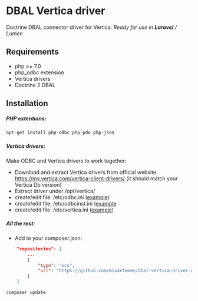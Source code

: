 DBAL Vertica driver
===================

Doctrine DBAL connector driver for Vertica.
*Ready for use in **Laravel** / Lumen*

Requirements
------------
* php >= 7.0
* php_odbc extension
* Vertica drivers
* Doctrine 2 DBAL

Installation
------------

##### PHP extentions:
```bash
apt-get install php-odbc php-pdo php-json
```

##### Vertica drivers:
Make ODBC and Vertica drivers to work together:
* Download and extract Vertica drivers from official website https://my.vertica.com/vertica-client-drivers/ (it should match your Vertica Db version)
* Extract driver under /opt/vertica/
* create/edit file: /etc/odbc.ini ([example](https://github.com/skatrych/vertica-php-adapter/blob/master/examples/drivers/odbc.ini))
* create/edit file: /etc/odbcinst.ini ([example](https://github.com/skatrych/vertica-php-adapter/blob/master/examples/drivers/odbcinst.ini)
* create/edit file: /etc/vertica.ini ([example](https://github.com/skatrych/vertica-php-adapter/blob/master/examples/drivers/vertica.ini))

##### All the rest:
* Add to your composer.json:
```json
    "repositories": [
        ...
        {
            "type": "vcs",
            "url": "https://github.com/mixartemev/dbal-vertica-driver.git"
        }
    ]
```
```bash
composer update
```
